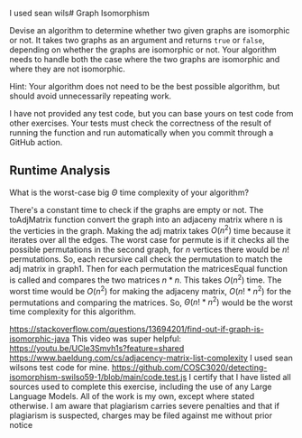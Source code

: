 I used sean wils# Graph Isomorphism

Devise an algorithm to determine whether two given graphs are isomorphic or not.
It takes two graphs as an argument and returns `true` or `false`, depending on
whether the graphs are isomorphic or not. Your algorithm needs to handle both
the case where the two graphs are isomorphic and where they are not isomorphic.

Hint: Your algorithm does not need to be the best possible algorithm, but should
avoid unnecessarily repeating work.

I have not provided any test code, but you can base yours on test code from
other exercises. Your tests must check the correctness of the result of running
the function and run automatically when you commit through a GitHub action.

## Runtime Analysis

What is the worst-case big $\Theta$ time complexity of your algorithm?

There's a constant time to check if the graphs are empty or not. The toAdjMatrix function convert the graph into an adjaceny matrix where n is the verticies in the graph. Making the adj matrix takes $O(n^2)$ time because it iterates over all the edges. The worst case for permute is if it checks all the possible permutations in the second graph, for $n$ vertices there would be $n!$ permutations. So, each recursive call check the permutation to match the adj matrix in graph1. Then for each permutation the matricesEqual function is called and compares the two matrices $n*n$. This takes $O(n^2)$ time. The worst time would be $O(n^2)$ for making the adjaceny matrix, $O(n!*n^2)$ for the permutations and comparing the matrices. So, $\Theta(n!*n^2)$ would be the worst time complexity for this algorithm.


https://stackoverflow.com/questions/13694201/find-out-if-graph-is-isomorphic-java
This video was super helpful:
https://youtu.be/UCle3Smvh1s?feature=shared
https://www.baeldung.com/cs/adjacency-matrix-list-complexity
I used sean wilsons test code for mine. https://github.com/COSC3020/detecting-isomorphism-swilso59-1/blob/main/code.test.js
I certify that I have listed all sources used to complete this exercise, including the use of any Large Language Models. All of the work is my own, except where stated otherwise. I am aware that plagiarism carries severe penalties and that if plagiarism is suspected, charges may be filed against me without prior notice

